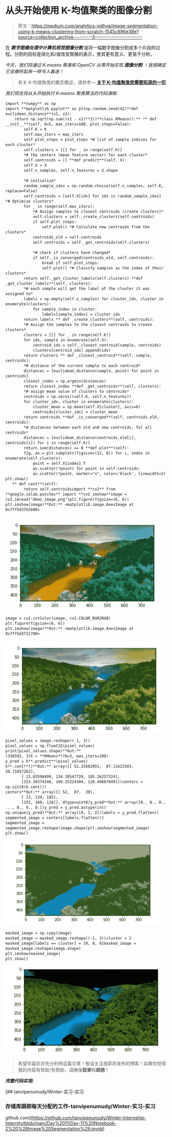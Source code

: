 # 从头开始使用 K-均值聚类的图像分割

> 原文：<https://medium.com/analytics-vidhya/image-segmentation-using-k-means-clustering-from-scratch-1545c896e38e?source=collection_archive---------3----------------------->

在 ***数字图像处理中******计算机视觉******图像分割*** 是将一幅数字图像分割成多个片段的过程。分割的目标是简化和/或改变图像的表示，使其更有意义、更易于分析。

*今天，我们将通过 K-means 聚类和 OpenCV 从零开始实现* ***图像分割*** *！我很确定它会像听起来一样令人着迷！*

> 有关 K-均值聚类的概念概述，请参考— [**关于 K-均值聚类您需要知道的一切**](https://tp6145.medium.com/everything-you-need-to-know-about-k-means-clustering-88ad4058cce0)

*我们现在将从头开始执行 K-means 聚类算法的代码演练:*

```
import **numpy** as np
import **matplotlib.pyplot** as pltnp.random.seed(42)**def euclidean_distance**(x1, x2):
    return np.sqrt(np.sum((x1 - x2)**2))**class KMeans():** ** def __init__**(self, K=5, max_iters=100, plot_steps=False):
        self.K = K
        self.max_iters = max_iters
        self.plot_steps = plot_steps *# list of sample indices for each cluster*
        self.clusters = [[] for _ in range(self.K)]
        *# the centers (mean feature vector) for each cluster*
        self.centroids = [] **def predict**(self, X):
        self.X = X
        self.n_samples, self.n_features = X.shape

        *# initialize* 
        random_sample_idxs = np.random.choice(self.n_samples, self.K, replace=False)
        self.centroids = [self.X[idx] for idx in random_sample_idxs] *# Optimize clusters*
        for _ in range(self.max_iters):
            *# Assign samples to closest centroids (create clusters)*
            self.clusters = self._create_clusters(self.centroids)
            if self.plot_steps:
                self.plot() *# Calculate new centroids from the clusters*
            centroids_old = self.centroids
            self.centroids = self._get_centroids(self.clusters)

            *# check if clusters have changed*
            if self._is_converged(centroids_old, self.centroids):
                break if self.plot_steps:
                self.plot() *# Classify samples as the index of their clusters*
        return self._get_cluster_labels(self.clusters) **def _get_cluster_labels**(self, clusters):
        *# each sample will get the label of the cluster it was assigned to*
        labels = np.empty(self.n_samples) for cluster_idx, cluster in enumerate(clusters):
            for sample_index in cluster:
                labels[sample_index] = cluster_idx
        return labels ** def _create_clusters**(self, centroids):
        *# Assign the samples to the closest centroids to create clusters*
        clusters = [[] for _ in range(self.K)]
        for idx, sample in enumerate(self.X):
            centroid_idx = self._closest_centroid(sample, centroids)
            clusters[centroid_idx].append(idx)
        return clusters ** def _closest_centroid**(self, sample, centroids):
        *# distance of the current sample to each centroid*
        distances = [euclidean_distance(sample, point) for point in centroids]
        closest_index = np.argmin(distances)
        return closest_index **def _get_centroids**(self, clusters):
        *# assign mean value of clusters to centroids*
        centroids = np.zeros((self.K, self.n_features))
        for cluster_idx, cluster in enumerate(clusters):
            cluster_mean = np.mean(self.X[cluster], axis=0)
            centroids[cluster_idx] = cluster_mean
        return centroids **def _is_converged**(self, centroids_old, centroids):
        *# distances between each old and new centroids, fol all centroids*
        distances = [euclidean_distance(centroids_old[i], centroids[i]) for i in range(self.K)]
        return sum(distances) == 0 **def plot**(self):
        fig, ax = plt.subplots(figsize=(12, 8)) for i, index in enumerate(self.clusters):
            point = self.X[index].T
            ax.scatter(*point) for point in self.centroids:
            ax.scatter(*point, marker="x", color='black', linewidth=2) plt.show()
   ** def cent**(self):
        return self.centroidsimport **cv2** from **google.colab.patches** import **cv2_imshow**image = cv2.imread("demo_image.png")plt.figure(figsize=(6, 6))
plt.imshow(image)**Out:** <matplotlib.image.AxesImage at 0x7ff5d3fb5b00>
```

![](img/6859cb6a506e44047deeaaed3408e700.png)

```
image = cv2.cvtColor(image, cv2.COLOR_BGR2RGB)
plt.figure(figsize=(6, 6)) 
plt.imshow(image)**Out:** <matplotlib.image.AxesImage at 0x7ff5d3f21780>
```

![](img/0ce99ae3ba877698988c54624b6780e3.png)

```
pixel_values = image.reshape((-1, 3))
pixel_values = np.float32(pixel_values)
print(pixel_values.shape)**Out:**
(336592, 3)k = **KMeans**(K=3, max_iters=100)  
y_pred = k**.predict**(pixel_values) 
k**.cent**()**Out:** array([[ 52.33562851,  87.11623383,  30.71857262],
       [ 13.03598499, 134.39547729, 185.26257324],
       [153.30374146, 160.25224304, 128.49607849]])centers = np.uint8(k.cent())
centers**Out:** array([[ 52,  87,  30],
       [ 13, 134, 185],
       [153, 160, 128]], dtype=uint8)y_pred**Out:** array([0., 0., 0., ..., 0., 0., 0.])y_pred = y_pred.astype(int)
np.unique(y_pred)**Out:** array([0, 1, 2])labels = y_pred.flatten()
segmented_image = centers[labels.flatten()]
segmented_image = segmented_image.reshape(image.shape)plt.imshow(segmented_image)
plt.show()
```

![](img/9c7e84839a3bba6dfa841ac7aacf8505.png)

```
masked_image = np.copy(image)
masked_image = masked_image.reshape((-1, 3))cluster = 2
masked_image[labels == cluster] = [0, 0, 0]masked_image = masked_image.reshape(image.shape)
plt.imshow(masked_image)
plt.show()
```

![](img/1c4d6e3d60d09ad580da491e3d1d0799.png)

> 希望你喜欢并充分利用这篇文章！敬请关注我即将发布的博客！如果你觉得我的内容有帮助/有帮助，请确保**鼓掌**和**跟随**！

***完整代码实现:***

[](https://github.com/tanvipenumudy/Winter-Internship-Internity/blob/main/Day%2011/Day-11%20Notebook-2%20%28Image%20Segmentation%29.ipynb) [## tanvipenumudy/Winter-实习-实习

### 存储库跟踪每天分配的工作-tanvipenumudy/Winter-实习-实习

github.com](https://github.com/tanvipenumudy/Winter-Internship-Internity/blob/main/Day%2011/Day-11%20Notebook-2%20%28Image%20Segmentation%29.ipynb)